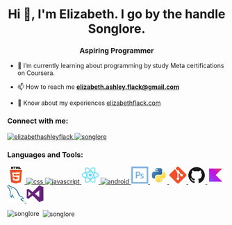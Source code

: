 
<h1 align="center">Hi 👋, I'm Elizabeth. I go by the handle Songlore.</h1>
<h3 align="center">Aspiring Programmer</h3>

- 🌱 I’m currently learning about programming by study Meta certifications on Coursera.

- 📫 How to reach me **elizabeth.ashley.flack@gmail.com**

- 📄 Know about my experiences [elizabethflack.com](elizabethflack.com)

<h3 align="left">Connect with me:</h3>

<p align="left">
  
<a href="https://linkedin.com/in/elizabethashleyflack" target="blank">
<img align="center" src="https://raw.githubusercontent.com/rahuldkjain/github-profile-readme-generator/master/src/images/icons/Social/linked-in-alt.svg" alt="elizabethashleyflack" height="30" width="40" />
</a>
  
<a href="https://stackoverflow.com/users/songlore" target="blank">
<img align="center" src="https://raw.githubusercontent.com/rahuldkjain/github-profile-readme-generator/master/src/images/icons/Social/stack-overflow.svg" alt="songlore" height="30" width="40" />
</a>
  
</p>

<h3 align="left">Languages and Tools:</h3>

<p align="left"> 
  
<a href="https://html.com/" target="_blank" rel="noreferrer"> 
<img src="https://raw.githubusercontent.com/devicons/devicon/master/icons/html5/html5-original-wordmark.svg" alt="html5" width="40" height="40"/>
</a>
  
<a href="https://developer.mozilla.org/en-US/docs/Web/CSS" target="_blank" rel="noreferrer"> 
<img src="https://raw.github.com/devicons/devicon/master/icons/css3/css3-original-wordmark.svg" alt="css" width="40" height="40"/>
</a>
  
<a href="https://www.javascript.com" target="_blank" rel="noreferrer"/>
<img src="https://raw.github.com/devicons/devicon/master/icons/javascript/javascript-original.svg" alt="javascript" width="40" height="40"/>
</a>

<a href="https://reactjs.org/" target="_blank" rel="noreferrer"/>
<img src="https://github.com/devicons/devicon/blob/master/icons/react/react-original.svg" alt="react" width="40" height="40" />
</a>

<a href="https://www.android.com/" target="_blank" rel="noreferrer">
<img src="https://raw.github.com/devicons/devicon/master/icons/android/android-original.svg" alt="android" width="40" height="40"/>
</a>

<a href="https://www.photoshop.com/en" target="_blank" rel="noreferrer"> 
<img src="https://raw.githubusercontent.com/devicons/devicon/master/icons/photoshop/photoshop-line.svg" alt="photoshop" width="40" height="40"/> 
</a> 

<a href="https://www.python.org" target="_blank" rel="noreferrer"> 
<img src="https://raw.githubusercontent.com/devicons/devicon/master/icons/python/python-original.svg" alt="python" width="40" height="40"/> 
</a> 

<a href="https://git-scm.com/" target="_blank" rel="noreferrer"> 
<img src="https://github.com/devicons/devicon/blob/master/icons/git/git-plain.svg" alt="git" width="40" height="40"/> 
</a> 

<a href="https://github.com/" target="_blank" rel="noreferrer"> 
<img src="https://github.com/devicons/devicon/blob/master/icons/github/github-original.svg" alt="github" width="40" height="40"/> 
</a> 

<a href="https://kotlinlang.org/" target="_blank" rel="noreferrer"> 
<img src="https://github.com/devicons/devicon/blob/master/icons/kotlin/kotlin-original.svg" alt="kotlin" width="40" height="40"/> 
</a> 

<a href="https://www.mysql.com/" target="_blank" rel="noreferrer"> 
<img src="https://github.com/devicons/devicon/blob/master/icons/mysql/mysql-original.svg" alt="MySQL" width="40" height="40"/> 
</a> 

<a href="https://code.visualstudio.com/" target="_blank" rel="noreferrer"> 
<img src="https://github.com/devicons/devicon/blob/master/icons/visualstudio/visualstudio-plain.svg" alt="MySQL" width="40" height="40"/> 
</a> 


</p>


<p>
<img align="left" src="https://github-readme-stats.vercel.app/api/top-langs?username=songlore&show_icons=true&locale=en&layout=compact" alt="songlore" />
</p>

<p>
&nbsp;
<img align="center" src="https://github-readme-stats.vercel.app/api?username=songlore&show_icons=true&locale=en" alt="songlore" />
</p>

